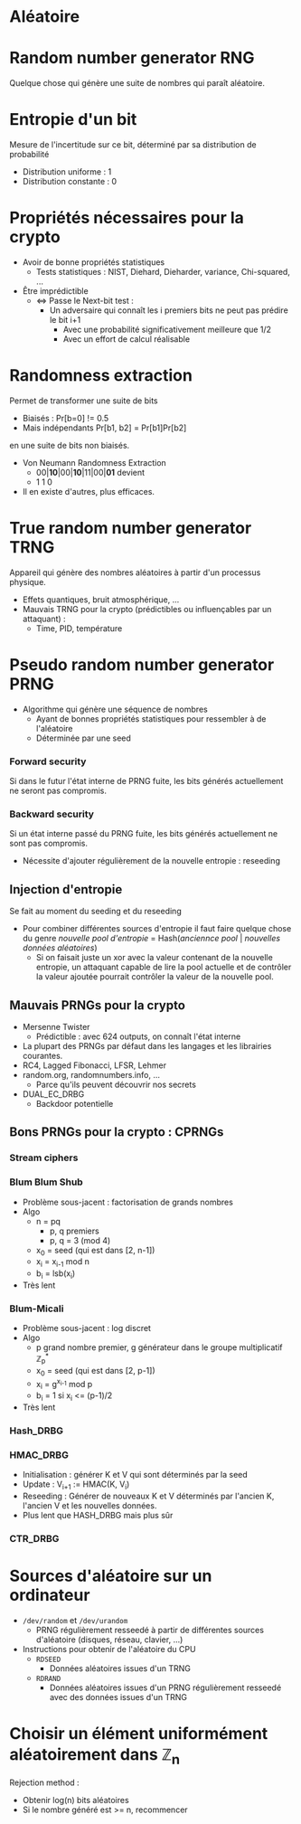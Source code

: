 # Aléatoire
# Random number generator RNG
Quelque chose qui génère une suite de nombres qui paraît aléatoire.
# Entropie d'un bit
Mesure de l'incertitude sur ce bit, déterminé par sa distribution de probabilité
- Distribution uniforme : 1
- Distribution constante : 0
# Propriétés nécessaires pour la crypto
- Avoir de bonne propriétés statistiques
  - Tests statistiques : NIST, Diehard, Dieharder, variance, Chi-squared, ...
- Être imprédictible
  - <=> Passe le Next-bit test :
    - Un adversaire qui connaît les i premiers bits ne peut pas prédire le bit i+1
      - Avec une probabilité significativement meilleure que 1/2
      - Avec un effort de calcul réalisable
# Randomness extraction
Permet de transformer une suite de bits 
- Biaisés : Pr[b=0] != 0.5
- Mais indépendants Pr[b1, b2] = Pr[b1]Pr[b2]

en une suite de bits non biaisés.

- Von Neumann Randomness Extraction
  - 00|**10**|00|**10**|11|00|**01** devient
  - 1     1        0
- Il en existe d'autres, plus efficaces.
# True random number generator TRNG
Appareil qui génère des nombres aléatoires à partir d'un processus physique.
- Effets quantiques, bruit atmosphérique, ...
- Mauvais TRNG pour la crypto (prédictibles ou influençables par un attaquant) :
  - Time, PID, température
# Pseudo random number generator PRNG
- Algorithme qui génère une séquence de nombres
  - Ayant de bonnes propriétés statistiques pour ressembler à de l'aléatoire
  - Déterminée par une seed
### Forward security
Si dans le futur l'état interne de PRNG fuite, les bits générés actuellement ne seront pas compromis.
### Backward security
Si un état interne passé du PRNG fuite, les bits générés actuellement ne sont pas compromis.
- Nécessite d'ajouter régulièrement de la nouvelle entropie : reseeding
## Injection d'entropie
Se fait au moment du seeding et du reseeding
- Pour combiner différentes sources d'entropie il faut faire quelque chose du genre *nouvelle pool d'entropie* = Hash(*anciennce pool* | *nouvelles données aléatoires*)
  - Si on faisait juste un xor avec la valeur contenant de la nouvelle entropie, un attaquant capable de lire la pool actuelle et de contrôler la valeur ajoutée pourrait contrôler la valeur de la nouvelle pool.

## Mauvais PRNGs pour la crypto
- Mersenne Twister
  - Prédictible : avec 624 outputs, on connaît l'état interne
- La plupart des PRNGs par défaut dans les langages et les librairies courantes.
- RC4, Lagged Fibonacci, LFSR, Lehmer
- random.org, randomnumbers.info, ...
  - Parce qu'ils peuvent découvrir nos secrets
- DUAL_EC_DRBG
  - Backdoor potentielle
## Bons PRNGs pour la crypto : CPRNGs
### Stream ciphers
### Blum Blum Shub
- Problème sous-jacent : factorisation de grands nombres
- Algo
  - n = pq
    - p, q premiers
    - p, q = 3 (mod 4)
  - x<sub>0</sub> = seed (qui est dans [2, n-1])
  - x<sub>i</sub> = x<sub>i-1</sub> mod n
  - b<sub>i</sub> = lsb(x<sub>i</sub>)
- Très lent
### Blum-Micali
- Problème sous-jacent : log discret
- Algo
  - p grand nombre premier, g générateur dans le groupe multiplicatif &Zopf;<sub>p</sub><sup>*</sup>
  - x<sub>0</sub> = seed (qui est dans [2, p-1])
  - x<sub>i</sub> = g<sup>x<sub>i-1</sub></sup> mod p
  - b<sub>i</sub> = 1 si x<sub>i</sub> <= (p-1)/2
- Très lent
### Hash_DRBG
### HMAC_DRBG
- Initialisation : générer K et V qui sont déterminés par la seed
- Update : V<sub>i+1</sub> := HMAC(K, V<sub>i</sub>)
- Reseeding : Générer de nouveaux K et V déterminés par l'ancien K, l'ancien V et les nouvelles données.
- Plus lent que HASH_DRBG mais plus sûr
### CTR_DRBG
# Sources d'aléatoire sur un ordinateur
- `/dev/random` et `/dev/urandom`
  - PRNG régulièrement resseedé à partir de différentes sources d'aléatoire (disques, réseau, clavier, ...)
- Instructions pour obtenir de l'aléatoire du CPU
  - `RDSEED`
    - Données aléatoires issues d'un TRNG
  - `RDRAND`
    - Données aléatoires issues d'un PRNG régulièrement resseedé avec des données issues d'un TRNG
# Choisir un élément uniformément aléatoirement dans &Zopf;<sub>n</sub>
Rejection method :
- Obtenir log(n) bits aléatoires
- Si le nombre généré est >= n, recommencer